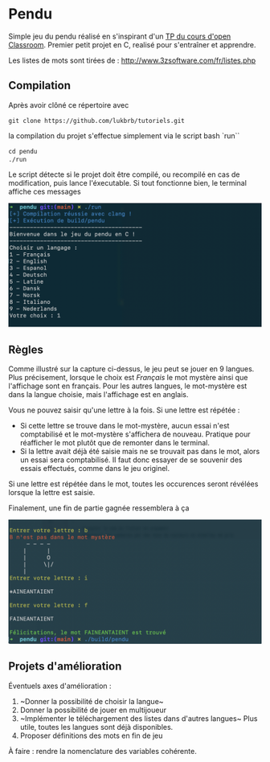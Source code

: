 # Pendu

Simple jeu du pendu réalisé en s'inspirant d'un [TP du cours d'open Classroom](http://user.oc-static.com/pdf/14189-apprenez-a-programmer-en-c.pdf). Premier petit projet en C, realisé pour s'entraîner et apprendre.

Les listes de mots sont tirées de : http://www.3zsoftware.com/fr/listes.php 

## Compilation

Après avoir clôné ce répertoire avec

```console
git clone https://github.com/lukbrb/tutoriels.git
```

la compilation du projet s'effectue simplement via le script bash `run``

```console
cd pendu
./run
```

Le script détecte si le projet doit être compilé, ou recompilé en cas de modification, puis lance l'éxecutable. Si tout fonctionne bien, le terminal affiche ces messages

![Message de bienvenue du programme](media/terminal_exemple1.png)

## Règles

Comme illustré sur la capture ci-dessus, le jeu peut se jouer en 9 langues. Plus précisement, lorsque le choix est *Français* le mot mystère ainsi que l'affichage sont en français. Pour les autres langues, le mot-mystère est dans la langue choisie, mais l'affichage est en anglais.

Vous ne pouvez saisir qu'une lettre à la fois. Si une lettre est répétée :

- Si cette lettre se trouve dans le mot-mystère, aucun essai n'est comptabilisé et le mot-mystère s'affichera de nouveau. Pratique pour réafficher le mot plutôt que de remonter dans le terminal.
- Si la lettre avait déjà été saisie mais ne se trouvait pas dans le mot, alors un essai sera comptabilisé. Il faut donc essayer de se souvenir des essais effectués, comme dans le jeu originel.

Si une lettre est répétée dans le mot, toutes les occurences seront révélées lorsque la lettre est saisie.

Finalement, une fin de partie gagnée ressemblera à ça

![Message de bienvenue du programme](media/terminal_exemple2.png)

## Projets d'amélioration

Éventuels axes d'amélioration :  

1. ~Donner la possibilité de choisir la langue~  
2. Donner la possibilité de jouer en multijoueur  
3. ~Implémenter le téléchargement des listes dans d'autres langues~ Plus utile, toutes les langues sont déjà disponibles.  
4. Proposer définitions des mots en fin de jeu  

À faire : rendre la nomenclature des variables cohérente.